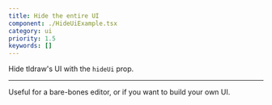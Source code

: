 ```yaml
---
title: Hide the entire UI
component: ./HideUiExample.tsx
category: ui
priority: 1.5
keywords: []
---
```


Hide tldraw's UI with the `hideUi` prop.

---

Useful for a bare-bones editor, or if you want to build your own UI.
